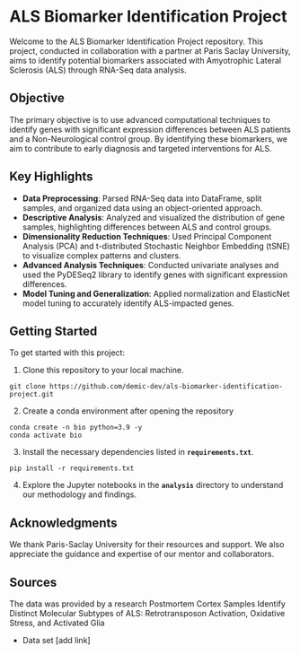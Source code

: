 # **ALS Biomarker Identification Project**

Welcome to the ALS Biomarker Identification Project repository. This project, conducted in collaboration with a partner at Paris Saclay University, aims to identify potential biomarkers associated with Amyotrophic Lateral Sclerosis (ALS) through RNA-Seq data analysis.

## **Objective**

The primary objective is to use advanced computational techniques to identify genes with significant expression differences between ALS patients and a Non-Neurological control group. By identifying these biomarkers, we aim to contribute to early diagnosis and targeted interventions for ALS.

## **Key Highlights**

- **Data Preprocessing**: Parsed RNA-Seq data into DataFrame, split samples, and organized data using an object-oriented approach.
- **Descriptive Analysis**: Analyzed and visualized the distribution of gene samples, highlighting differences between ALS and control groups.
- **Dimensionality Reduction Techniques**: Used Principal Component Analysis (PCA) and t-distributed Stochastic Neighbor Embedding (tSNE) to visualize complex patterns and clusters.
- **Advanced Analysis Techniques**: Conducted univariate analyses and used the PyDESeq2 library to identify genes with significant expression differences.
- **Model Tuning and Generalization**: Applied normalization and ElasticNet model tuning to accurately identify ALS-impacted genes.

## **Getting Started**

To get started with this project:

1. Clone this repository to your local machine.
```shell
git clone https://github.com/demic-dev/als-biomarker-identification-project.git
```
2. Create a conda environment after opening the repository
```
conda create -n bio python=3.9 -y
conda activate bio
```
3. Install the necessary dependencies listed in **`requirements.txt`**.
```shell
pip install -r requirements.txt
```
4. Explore the Jupyter notebooks in the **`analysis`** directory to understand our methodology and findings.

## **Acknowledgments**

We thank Paris-Saclay University for their resources and support. We also appreciate the guidance and expertise of our mentor and collaborators.

## **Sources**
The data was provided by a research Postmortem Cortex Samples Identify Distinct Molecular Subtypes of ALS: Retrotransposon Activation, Oxidative Stress, and Activated Glia

- Data set [add link]


